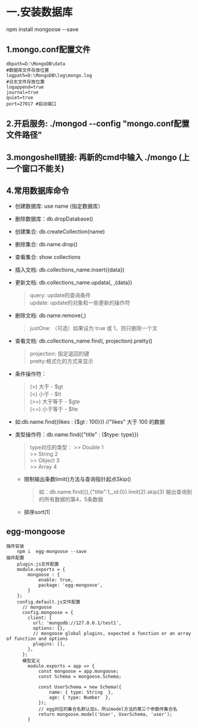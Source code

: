 # 一.安装数据库
npm install mongoose --save
## 1.mongo.conf配置文件


    dbpath=D:\MongoDB\data
    #数据库文件存放位置
    logpath=D:\MongoDB\log\mongo.log
    #日志文件存放位置
    logappend=true
    journal=true
    quiet=true 
    port=27017 #启动端口

## 2.开启服务: ./mongod --config "mongo.conf配置文件路径"
## 3.mongoshell链接: 再新的cmd中输入 ./mongo (上一个窗口不能关)

## 4.常用数据库命令
  * 创建数据库: use name  (指定数据库） <br>
  * 删除数据库：db.dropDatabase() <br>
  * 创建集合: db.createCollection(name) <br>
  * 删除集合: db.name.drop() <br>
  * 查看集合: show collections <br>
  * 插入文档: db.collections_name.insert({data}) <br>
  * 更新文档: db.collections_name.updata(<query>,<update> ,{data})  <br>
    > query: update的查询条件 <br>
    > update: update的对象和一些更新的操作符 <br>
  * 删除文档: db.name.remove(<query>,<justOne>) <br>
    > justOne: （可选）如果设为 true 或 1，则只删除一个文 <br>
  * 查看文档: db.collections_name.find(<query>, projection).pretty() <br>
    > projection: 指定返回的键 <br>
    > pretty:格式化的方式来显示 <br>
  * 条件操作符： <br>
      > (>) 大于 - $gt <br>
      > (<) 小于 - $lt <br>
      > (>=) 大于等于 - $gte <br>
      > (<=) 小于等于 - $lte <br>
  * 如:db.name.find({likes : {$gt : 100}}) //"likes" 大于 100 的数据<br>
   
  * 类型操作符：db.name.find({"title" : {$type: type}}) 
      > type对应的类型： 
          >> Double	1	 
          >> String	2	 
          >> Object	3	 
          >> Array  4
    * 限制输出条数limit()方法与查询指针起点Skip()
       > 如：db.name.find({},{"title":1,_id:0}).limit(2).skip(3) 输出查询到的所有数据的第4，5条数据
    * 排序sort(1)

## egg-mongoose
     
    插件安装
        npm i  egg-mongoose --save
    插件配置
        plugin.js文件配置
        module.exports = {
            mongoose : {
                enable: true,
                package: 'egg-mongoose',
            }
        };
        config.default.js文件配置
          // mongoose
          config.mongoose = {
            client: {
              url: 'mongodb://127.0.0.1/test1',
              options: {},
              // mongoose global plugins, expected a function or an array of function and options
              plugins: [],
            },
          };
          模型定义
            module.exports = app => {
                const mongoose = app.mongoose;
                const Schema = mongoose.Schema;

                const UserSchema = new Schema({
                    name: { type: String  },
                    age: { type: Number  },
                });
                // egg对应的集合名默认加s，所以model方法的第三个参数传集合名
                return mongoose.model('User', UserSchema, 'user');
            }
